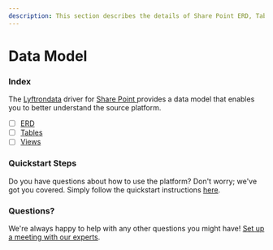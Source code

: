 ```yaml
---
description: This section describes the details of Share Point ERD, Tables, and Views.
---
```


# Data Model

### Index

The  [Lyftrondata](https://www.lyftrondata.com/) driver for [Share Point](https://www.lyftrondata.com/integration/share-point/)[ ](https://www.lyftrondata.com/integration/share-point/)provides a data model that enables you to better understand the source platform.

* [ ] [ERD](../../../business-analytics/share-point/data-model/erd.md)
* [ ] [Tables](../../../business-analytics/share-point/data-model/tables.md)
* [ ] [Views](../../../business-analytics/share-point/data-model/views.md)

### Quickstart Steps

Do you have questions about how to use the platform? Don't worry; we've got you covered. Simply follow the quickstart instructions [here](../../../../quickstart-steps.md).

### Questions? <a href="#questions" id="questions"></a>

We're always happy to help with any other questions you might have! [Set up a meeting with our experts](https://www.lyftrondata.com/book-a-meeting/).

